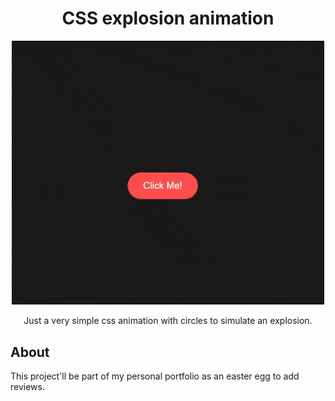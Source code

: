 <div align="center">

# CSS explosion animation

<img src="./docs/img/explosion.gif" alt="Esplosion gif" width="500">

Just a very simple css animation with circles to simulate an explosion.

</div>

## About

This project'll be part of my personal portfolio as an easter egg to add reviews.